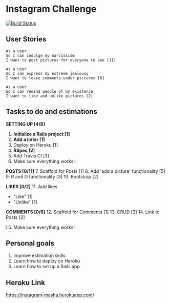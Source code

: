 # Instagram Challenge
[![Build Status](https://travis-ci.com/m-budryte/instagram-challenge.svg?branch=master)](https://travis-ci.com/m-budryte/instagram-challenge)

## User Stories
```
As a user
So I can indulge my narcissism
I want to post pictures for everyone to see [11]
```

```
As a user
So I can express my extreme jealousy
I want to leave comments under pictures [6]
```

```
As a user
So I can remind people of my existence
I want to like and unlike pictures [2]
```

## Tasks to do and estimations

**SETTING UP [4/8]**

1. **Initialize a Rails project [1]**
2. **Add a linter [1]**
3. Deploy on Heroku [1]
4. **RSpec [2]**
5. Add Travis CI [3]
6. Make sure everything works!

**POSTS [0/11]**
7. Scaffold for Posts [1]
8. Add 'add a picture' functionality [5]
9. R and D functionality [3]
10. Bootstrap [2]

**LIKES [0/2]**
11. Add likes
  - "Like" [1]
  - "Unlike" [1]

**COMMENTS [0/6]**
12. Scaffold for Comments [1]
13. CRUD [3]
14. Link to Posts [2]

15. Make sure everything works!


## Personal goals

1. Improve estimation skills
2. Learn how to deploy on Heroku
3. Learn how to set up a Rails app

## Heroku Link

https://instagram-masha.herokuapp.com/
